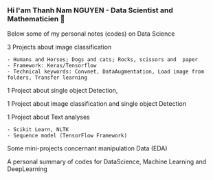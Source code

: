 ### Hi I'am Thanh Nam NGUYEN - Data Scientist and Mathematicien 👋


Below some of my personal notes (codes) on Data Science

3 Projects about image classification

    - Humans and Horses; Dogs and cats; Rocks, scissors and  paper
    - Framework: Keras/Tensorflow
    - Technical keywords: Convnet, DataAugmentation, Load image from folders, Transfer learning
  
1 Project about single object Detection, 

1 Project about image classification and single object Detection

1 Project about Text analyses

    - Scikit Learn, NLTK
    - Sequence model (TensorFlow Framework)


Some mini-projects concernant manipulation Data (EDA)


A personal summary of codes for DataScience, Machine Learning and DeepLearning 



<!--
**tnamng/tnamng** is a ✨ _special_ ✨ repository because its `README.md` (this file) appears on your GitHub profile.

Here are some ideas to get you started:

- 🔭 I’m currently working on ...
- 🌱 I’m currently learning ...
- 👯 I’m looking to collaborate on ...
- 🤔 I’m looking for help with ...
- 💬 Ask me about ...
- 📫 How to reach me: ...
- 😄 Pronouns: ...
- ⚡ Fun fact: ...
-->
